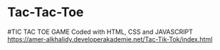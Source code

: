 # Tac-Tac-Toe
#TIC TAC TOE GAME Coded with HTML, CSS and JAVASCRIPT
https://amer-alkhalidy.developerakademie.net/Tac-Tik-Tok/index.html
